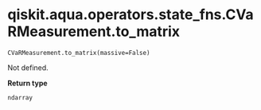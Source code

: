 # qiskit.aqua.operators.state\_fns.CVaRMeasurement.to\_matrix

`CVaRMeasurement.to_matrix(massive=False)`

Not defined.

**Return type**

`ndarray`
